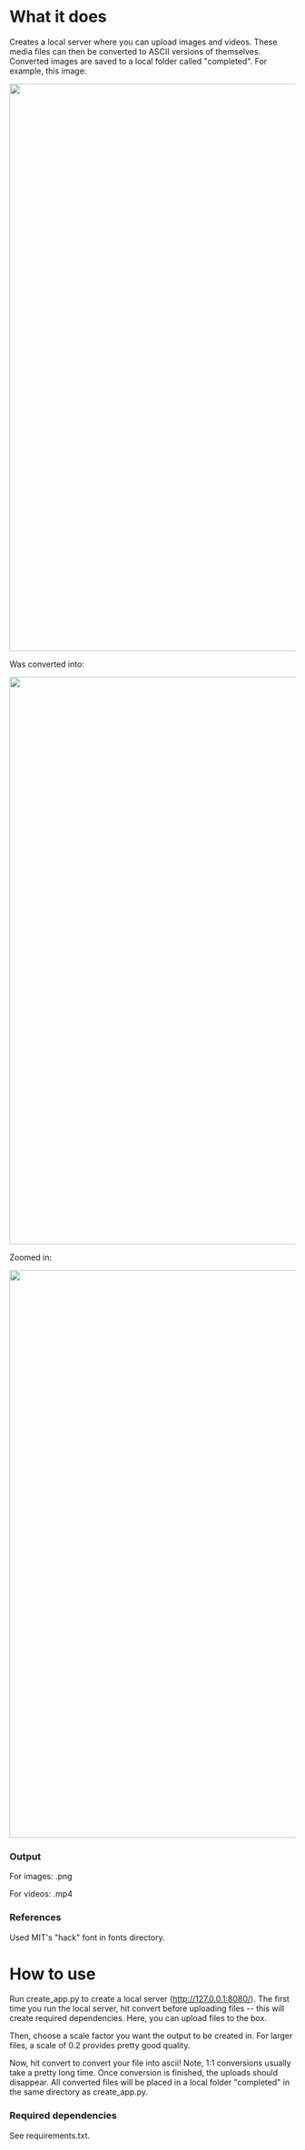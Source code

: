 # What it does
Creates a local server where you can upload images and videos. These media files can then be converted to ASCII versions of themselves. Converted images are saved to a local folder called "completed". For example, this image:

<img src="https://user-images.githubusercontent.com/59151395/158705313-ef543100-8033-4d65-bfb0-212fa7db2c30.jpg" width="1000">

Was converted into:

<img src="https://user-images.githubusercontent.com/59151395/158706341-d7fde08f-acd4-4a7f-aa7d-4b76ca9a4553.png" width="1000">

Zoomed in:

<img src="https://user-images.githubusercontent.com/59151395/158706491-db145d03-a2f4-4f28-a87c-b80f141cca05.png" width="1000">

### Output
For images: .png

For videos: .mp4

### References
Used MIT's "hack" font in fonts directory.


# How to use
Run create_app.py to create a local server (http://127.0.0.1:8080/).
The first time you run the local server, hit convert before uploading files -- this will create required dependencies.
Here, you can upload files to the box.

Then, choose a scale factor you want the output to be created in.
For larger files, a scale of 0.2 provides pretty good quality.

Now, hit convert to convert your file into ascii!
Note, 1:1 conversions usually take a pretty long time.
Once conversion is finished, the uploads should disappear.
All converted files will be placed in a local folder "completed" in the same directory as create_app.py.

### Required dependencies
See requirements.txt.
